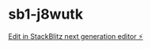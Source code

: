 # sb1-j8wutk

[Edit in StackBlitz next generation editor ⚡️](https://stackblitz.com/~/github.com/jeanericgagnon/sb1-j8wutk)